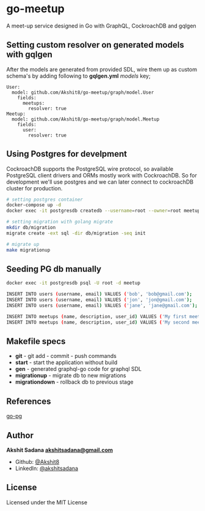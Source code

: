 # go-meetup
A meet-up service designed in Go with GraphQL, CockroachDB and gqlgen

## Setting custom resolver on generated models with gqlgen
After the models are generated from provided SDL, wire them up as custom schema's by adding following to **gqlgen.yml** *models* key;
```
User:
  model: github.com/Akshit8/go-meetup/graph/model.User
    fields:
      meetups:
        resolver: true
Meetup:
  model: github.com/Akshit8/go-meetup/graph/model.Meetup
    fields:
      user:
        resolver: true
```

## Using Postgres for develpment
CockroachDB supports the PostgreSQL wire protocol, so available PostgreSQL client drivers and ORMs mostly work with CockroachDB. So for development we'll use postgres and we can later connect to cockroachDB cluster for production.
```bash
# setting postgres container
docker-compose up -d
docker exec -it postgresdb createdb --username=root --owner=root meetup

# setting migration with golang migrate
mkdir db/migration
migrate create -ext sql -dir db/migration -seq init

# migrate up
make migrationup
```

## Seeding PG db manually
```bash
docker exec -it postgresdb psql -U root -d meetup

INSERT INTO users (username, email) VALUES ('bob', 'bob@gmail.com');
INSERT INTO users (username, email) VALUES ('jon', 'jon@gmail.com');
INSERT INTO users (username, email) VALUES ('jane', 'jane@gmail.com');

INSERT INTO meetups (name, description, user_id) VALUES ('My first meetup', 'This is a description', 1);
INSERT INTO meetups (name, description, user_id) VALUES ('My second meetup', 'This is a description', 1);
```

## Makefile specs
- **git** - git add - commit - push commands
- **start** - start the application without build
- **gen** - generated graphql-go code for graphql SDL
- **migrationup** - migrate db to new migrations
- **migrationdown** - rollback db to previous stage

## References
[go-pg](https://medium.com/tunaiku-tech/go-pg-golang-postgre-orm-2618b75c0430) <br>

## Author
**Akshit Sadana <akshitsadana@gmail.com>**

- Github: [@Akshit8](https://github.com/Akshit8)
- LinkedIn: [@akshitsadana](https://www.linkedin.com/in/akshit-sadana-b051ab121/)

## License
Licensed under the MIT License